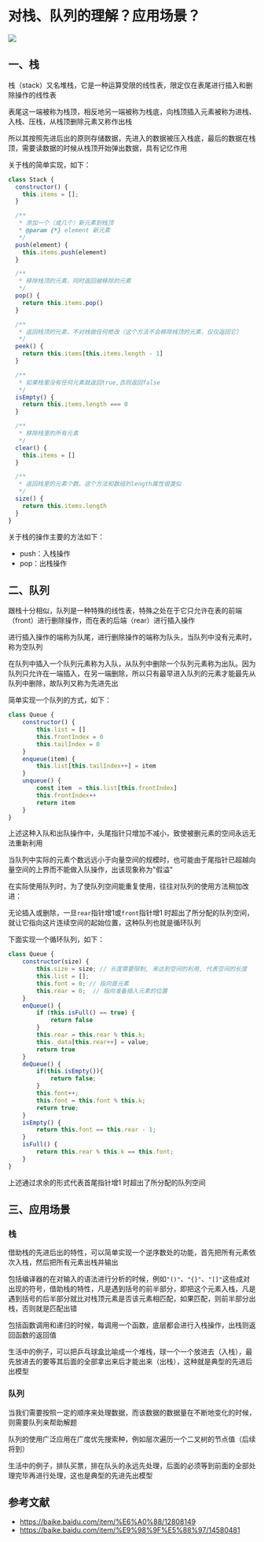 # 对栈、队列的理解？应用场景？

 ![](https://static.vue-js.com/bc57f530-1b99-11ec-a752-75723a64e8f5.png)

## 一、栈

栈（stack）又名堆栈，它是一种运算受限的线性表，限定仅在表尾进行插入和删除操作的线性表

表尾这一端被称为栈顶，相反地另一端被称为栈底，向栈顶插入元素被称为进栈、入栈、压栈，从栈顶删除元素又称作出栈

所以其按照先进后出的原则存储数据，先进入的数据被压入栈底，最后的数据在栈顶，需要读数据的时候从栈顶开始弹出数据，具有记忆作用

关于栈的简单实现，如下：

```js
class Stack {
  constructor() {
    this.items = [];
  }

  /**
   * 添加一个（或几个）新元素到栈顶
   * @param {*} element 新元素
   */
  push(element) {
    this.items.push(element)
  }

  /**
   * 移除栈顶的元素，同时返回被移除的元素
   */
  pop() {
    return this.items.pop()
  }

  /**
   * 返回栈顶的元素，不对栈做任何修改（这个方法不会移除栈顶的元素，仅仅返回它）
   */
  peek() {
    return this.items[this.items.length - 1]
  }

  /**
   * 如果栈里没有任何元素就返回true,否则返回false
   */
  isEmpty() {
    return this.items.length === 0
  }

  /**
   * 移除栈里的所有元素
   */
  clear() {
    this.items = []
  }

  /**
   * 返回栈里的元素个数。这个方法和数组的length属性很类似
   */
  size() {
    return this.items.length
  }
}
```

关于栈的操作主要的方法如下：

- push：入栈操作
- pop：出栈操作





## 二、队列

跟栈十分相似，队列是一种特殊的线性表，特殊之处在于它只允许在表的前端（front）进行删除操作，而在表的后端（rear）进行插入操作

进行插入操作的端称为队尾，进行删除操作的端称为队头，当队列中没有元素时，称为空队列

在队列中插入一个队列元素称为入队，从队列中删除一个队列元素称为出队。因为队列只允许在一端插入，在另一端删除，所以只有最早进入队列的元素才能最先从队列中删除，故队列又称为先进先出

简单实现一个队列的方式，如下：

```js
class Queue {
    constructor() {
        this.list = []
        this.frontIndex = 0
        this.tailIndex = 0
    }
    enqueue(item) {
        this.list[this.tailIndex++] = item
    }
    unqueue() {
        const item  = this.list[this.frontIndex]
        this.frontIndex++        
        return item
    }
}
```

上述这种入队和出队操作中，头尾指针只增加不减小，致使被删元素的空间永远无法重新利用

当队列中实际的元素个数远远小于向量空间的规模时，也可能由于尾指针已超越向量空间的上界而不能做入队操作，出该现象称为"假溢"

在实际使用队列时，为了使队列空间能重复使用，往往对队列的使用方法稍加改进：

无论插入或删除，一旦`rear`指针增1或`front`指针增1 时超出了所分配的队列空间，就让它指向这片连续空间的起始位置，这种队列也就是循环队列

下面实现一个循环队列，如下：

```js
class Queue {
    constructor(size) {
        this.size = size; // 长度需要限制, 来达到空间的利用, 代表空间的长度
        this.list = [];
        this.font = 0; // 指向首元素
        this.rear = 0;  // 指向准备插入元素的位置
    }
    enQueue() {
        if (this.isFull() == true) {
            return false
        }
        this.rear = this.rear % this.k;
        this._data[this.rear++] = value;
        return true
    }
    deQueue() {
        if(this.isEmpty()){
            return false;
        }
        this.font++;
        this.font = this.font % this.k;
        return true;
    }
    isEmpty() {
        return this.font == this.rear - 1;
    }
    isFull() {
        return this.rear % this.k == this.font;
    }
}
```

上述通过求余的形式代表首尾指针增1 时超出了所分配的队列空间



## 三、应用场景

### 栈

借助栈的先进后出的特性，可以简单实现一个逆序数处的功能，首先把所有元素依次入栈，然后把所有元素出栈并输出

包括编译器的在对输入的语法进行分析的时候，例如`"()"`、`"{}"`、`"[]"`这些成对出现的符号，借助栈的特性，凡是遇到括号的前半部分，即把这个元素入栈，凡是遇到括号的后半部分就比对栈顶元素是否该元素相匹配，如果匹配，则前半部分出栈，否则就是匹配出错

包括函数调用和递归的时候，每调用一个函数，底层都会进行入栈操作，出栈则返回函数的返回值

生活中的例子，可以把乒乓球盒比喻成一个堆栈，球一个一个放进去（入栈），最先放进去的要等其后面的全部拿出来后才能出来（出栈），这种就是典型的先进后出模型

### 队列

当我们需要按照一定的顺序来处理数据，而该数据的数据量在不断地变化的时候，则需要队列来帮助解题

队列的使用广泛应用在广度优先搜索种，例如层次遍历一个二叉树的节点值（后续将到）

生活中的例子，排队买票，排在队头的永远先处理，后面的必须等到前面的全部处理完毕再进行处理，这也是典型的先进先出模型

## 参考文献

- https://baike.baidu.com/item/%E6%A0%88/12808149
- https://baike.baidu.com/item/%E9%98%9F%E5%88%97/14580481
